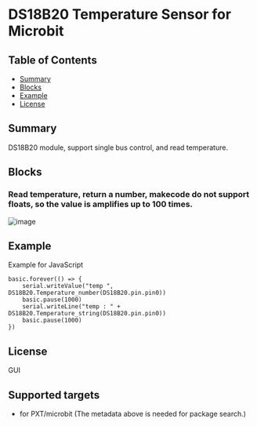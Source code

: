 # DS18B20 Temperature Sensor for Microbit 

## Table of Contents

* [Summary](#summary)
* [Blocks](#blocks)
* [Example](#example)
* [License](#license)

## Summary
DS18B20 module, support single bus control, and read temperature.

## Blocks
### Read temperature, return a number, makecode do not support floats, so the value is amplifies up to 100 times.
![image](https://github.com/DFRobot/pxt-ds18b20/blob/master/image/number.png)<br>

## Example
Example for JavaScript
```
basic.forever(() => {
    serial.writeValue("temp ", DS18B20.Temperature_number(DS18B20.pin.pin0))
    basic.pause(1000)
    serial.writeLine("temp : " + DS18B20.Temperature_string(DS18B20.pin.pin0))
    basic.pause(1000)
})
```

## License

GUI
## Supported targets

* for PXT/microbit
(The metadata above is needed for package search.)


